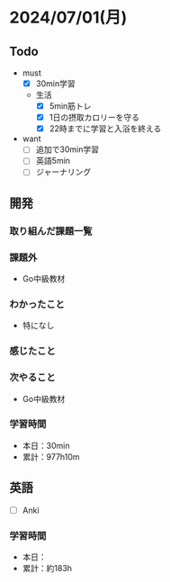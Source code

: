# 2024/07/01(月)

## Todo

- must
  - [x] 30min学習
  - 生活
    - [x] 5min筋トレ
    - [x] 1日の摂取カロリーを守る
    - [x] 22時までに学習と入浴を終える
- want
  - [ ] 追加で30min学習
  - [ ] 英語5min
  - [ ] ジャーナリング

## 開発

### 取り組んだ課題一覧

### 課題外

- Go中級教材

### わかったこと

- 特になし

### 感じたこと

### 次やること

- Go中級教材

### 学習時間

- 本日：30min
- 累計：977h10m

## 英語

- [ ] Anki

### 学習時間

- 本日：
- 累計：約183h
